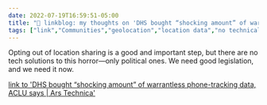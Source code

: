 ```yaml
---
date: 2022-07-19T16:59:51-05:00
title: "🔗 linkblog: my thoughts on 'DHS bought “shocking amount” of warrantless phone-tracking data, ACLU says | Ars Technica'"
tags: ["link","Communities","geolocation","location data","no technical solutions","data brokers","Homeland Security","mass surveillance","surveillance"]
---
```

Opting out of location sharing is a good and important step, but there are no tech solutions to this horror—only political ones. We need good legislation, and we need it now.
 

[link to 'DHS bought “shocking amount” of warrantless phone-tracking data, ACLU says | Ars Technica'](https://arstechnica.com/tech-policy/2022/07/dhs-bought-shocking-amount-of-warrantless-phone-tracking-data-aclu-says/)
